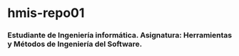 # hmis-repo01

### Estudiante de Ingeniería informática. Asignatura: Herramientas y Métodos de Ingeniería del Software.
